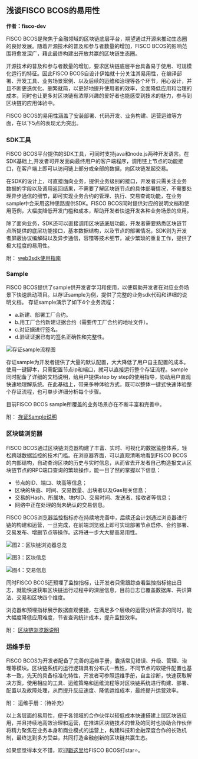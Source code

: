 
## 浅谈FISCO BCOS的易用性
**作者：fisco-dev** 


FISCO BCOS是聚焦于金融领域的区块链底层平台，期望通过开源来推动生态圈的良好发展。随着开源技术的普及和参与者数量的增加，FISCO BCOS的影响范围将愈发深广，藉此最终构建出开放共赢的区块链生态圈。

开源技术的普及和参与者数量的增加，要求区块链底层平台具备易于使用、可规模化运行的特征。因此FISCO BCOS自设计伊始就十分关注其易用性，在编译部署、开发工具、业务场景案例、以及后续的运维和治理等各个环节，用心设计，并且不断更迭优化、删繁就简，以更好地提升使用者的效率，全面降低应用和治理的成本，同时也让更多对区块链有浓厚兴趣的爱好者也能感受到技术的魅力，参与到区块链的应用体验中。

FISCO BCOS的易用性涵盖了安装部署、代码开发、业务构建、运营运维等方面，在以下5点的表现尤为突出。

### SDK工具

FISCO BCOS平台提供的SDK工具，可同时支持java和node.js两种开发语言。在SDK基础上,开发者可开发面向最终用户的客户端程序，调用链上节点的功能接口，在客户端上即可以访问链上部分或全部的数据，向区块链发起交易。

在SDK的设计上，可直接面向业务，提供业务级别的接口，开发者只需关注业务数据的字段以及调用返回结果，不需要了解区块链节点的具体部署情况，不需要处理异步通信的细节，即可实现业务合约的管理、执行、交易查询功能，在业务sample中会采用这种思路提供SDK。FISCO BCOS同时提供对应的说明文档和使用范例，大幅度降低开发门槛和成本，帮助开发者快速开发各种业务场景的应用。

除了面向业务，SDK还可以直接调用区块链底层功能，开发者需要熟悉区块链节点所提供的底层功能接口，基本数据结构，以及节点的部署情况，SDK则为开发者屏蔽协议编解码以及异步通信，容错等技术细节，减少繁琐的重复工作，提供了极大程度的易用性。

附：
[web3sdk使用指南](https://github.com/FISCO-BCOS/web3sdk)


### Sample

FISCO BCOS提供了sample供开发者学习和使用，以便帮助开发者在对应业务场景下快速启动项目。以存证sample为例，提供了完整的业务sdk代码和详细的说明文档。
存证sample演示了如下4个业务流程：

 - a.新建、部署工厂合约。
 - b.用工厂合约新建证据合约（需要传工厂合约的地址文件）。
 - c.对证据进行签名。
 - d.验证证据已有的签名正确性和完整性。

 
![存证sample流程图](./images/pic1.jpg)


存证sample为开发者提供了大量的默认配置，大大降低了用户自主配置的成本。使用一键脚本，只需配置节点ip和端口，就可以直接运行整个存证流程。sample同时配备了详细的文档说明，给用户提供step by step的使用指导，协助用户直观快速地理解系统。在此基础上，带来多种体验方式，既可以整体一键式快速体验整个存证流程，也可单步详细分析每个步骤。
 
目前FISCO BCOS sample所覆盖的业务场景亦在不断丰富和完善中。

附：
[存证Sample说明](https://github.com/FISCO-BCOS/Wiki/tree/master/%E5%AD%98%E8%AF%81sample%E8%AF%B4%E6%98%8E)


### 区块链浏览器

FISCO BCOS通过区块链浏览器构建了丰富、实时、可视化的数据监控体系，轻松跨越数据监控的技术门槛。在浏览器界面，可以直观清晰地看到FISCO BCOS的内部结构，自动查询区块的历史与实时信息，从而省去开发者自己构造报文从区块链节点的RPC端口查询的繁琐操作，能一目了然的掌握以下信息：
- 节点的ID、端口、块高等信息；
- 区块的块高、时间、交易数量、出块者以及Gas相关信息；
- 交易的Hash、所属块、块内ID、交易时间、发送者、接收者等信息；
- 网络中正在处理的尚未确认的交易信息。 

FISCO BCOS浏览器监控指标亦在持续地完善中，后续还会计划通过浏览器进行链的构建和运营，一旦完成，在前端浏览器上即可实现部署节点启停、合约部署、交易发布、增删节点等操作。这将进一步大大提高易用性。
 
![图2：区块链浏览器总览](./images/pic2.png)

 
![图3：区块信息](./images/pic3.png)


![图4：交易信息](./images/pic4.png)


同时FISCO BCOS还预埋了监控指标，让开发者只需跟踪查看监控指标输出日志，就能快速获取区块链运行过程中的深层信息，目前日志已覆盖数据库、共识算法、交易和区块四个维度。

浏览器和预埋指标展示数据直观便捷，在满足多个层级的运营分析需求的同时，能大幅度降低应用难度，节省查询统计成本，提升监控效率。

附：
[区块链浏览器说明](https://github.com/FISCO-BCOS/fisco-bcos-browser)


### 运维手册

FISCO BCOS为开发者配备了完善的运维手册，囊括常见错误、升级、管理、治理等模块。区块链系统的运行逻辑具有分布式一致性，不同节点的软硬件配置也基本一致，先天的具备标准化特性，开发者可参照运维手册，自主诊断，快速获取解决方案，使用相应的工具、运维策略和运维流程等对区块链系统进行构建、部署、配置以及故障处理，从而提升反应速度、降低运维成本，最终提升运营效率。

附：
运维手册：（待补充）

以上各层面的易用性，便于各领域的合作伙伴以较低成本快速搭建上层区块链应用，并且持续地高效治理和运营，在推进区块链技术的普及的同时也协助合作伙伴将精力聚焦在业务本身和商业模式的运营上，构建科技和金融深度合作的长效机制，最终达到多方受益，共同打造金融创新的区块链共赢生态。



如果您觉得本文不错，欢迎[戳这里](https://github.com/FISCO-BCOS/FISCO-BCOS)给FISCO BCOS打star:star:。
